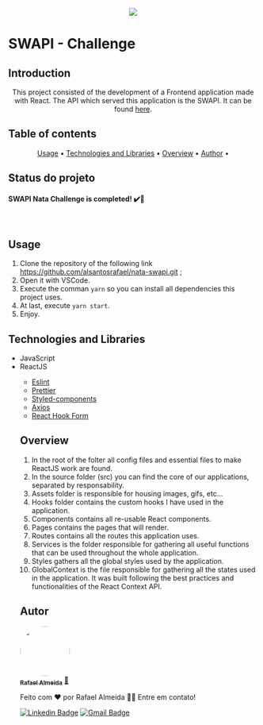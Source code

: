 <p align="center">
   <img src="https://cdn-content.talentbrand.com.br/companies/329/w512h140/41b3b5128d7ce2e91f31e5be99dda3d3b90c0cfc.png?1575473585" />
</p>

SWAPI - Challenge
================= 

Introduction
---
<p align="center">This project consisted of the development of a Frontend application made with React. The API which served this application is the SWAPI. It can be found  <a href="https://swapi.dev/">here</a>.<p>


Table of contents
---
<p align="center">
 <a href="#usage">Usage</a> •
 <a href="#techs">Technologies and Libraries</a> •
 <a href="#overview">Overview</a> •
 <a href="#autor">Author</a> •
</p>

Status do projeto
---
<h4> 
	SWAPI Nata Challenge is completed! ✔️🚀
</h4> <br>

Usage
---
1. Clone the repository of the following link https://github.com/alsantosrafael/nata-swapi.git ;
2. Open it with VSCode.
3. Execute the comman ```yarn``` so you can install all dependencies this project uses.
6. At last, execute ```yarn start```.
7. Enjoy.


Technologies and Libraries
---
<ul>
  <li>JavaScript</li>
  <li>ReactJS</li>
    <ul>
    <li><a href="https://www.npmjs.com/package/eslint" target="_blank">Eslint</a></li>
    <li><a href="https://www.npmjs.com/package/prettier" target="_blank">Prettier</a></li>
    <li><a href="https://styled-components.com/" target="_blank">Styled-components</a></li>
    <li><a href="https://www.npmjs.com/package/axios" target="_blank">Axios</a></li>
    <li><a href="https://react-hook-form.com/" target="_blank">React Hook Form</a></li>
      
      
</ul>

Overview
---
1. In the root of the folter all config files and essential files to make ReactJS work are found.
2. In the source folder (src)  you can find the core of our applications, separated by responsability.
3. Assets folder is responsible for housing images, gifs, etc...
4. Hooks folder contains the custom hooks I have used in the application.
5. Components contains all re-usable React components.
6. Pages contains the pages that will render.
7. Routes contains all the routes this application uses.
8. Services is the folder responsible for gathering all useful functions that can be used throughout the whole application.
9. Styles gathers all the global styles used by the application.
10. GlobalContext is the file responsible for gathering all the states used in the application. It was built following the best practices and functionalities of the React Context API.


Autor
---

<a href="https://github.com/alsantosrafael/">
 <img style="border-radius: 50%;" src="https://avatars1.githubusercontent.com/u/60659321?s=460&u=f7b85d61e01a491287fce14c7e9bc0ee74475cc8&v=4" width="100px;" alt=""/>
 <br />
 <sub><b>Rafael Almeida</b></sub></a> <a href="https://github.com/alsantosrafael" title="Github">🚀</a>


Feito com ❤️ por Rafael Almeida 👋🏽 Entre em contato!

 [![Linkedin Badge](https://img.shields.io/badge/-Rafael-blue?style=flat-square&logo=Linkedin&logoColor=white&link=https://www.linkedin.com/in/rafaalms/)](https://www.linkedin.com/in/rafaalms/) 
[![Gmail Badge](https://img.shields.io/badge/-rafael.profeng@gmail.com-c14438?style=flat-square&logo=Gmail&logoColor=white&link=mailto:rafael.profeng@gmail.com)](mailto:rafael.profeng@gmail.com)
